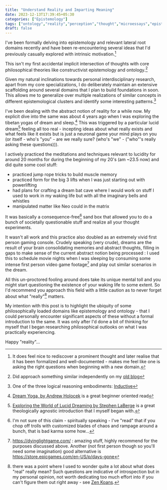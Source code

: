 ```yaml
---
title: "Understand Reality and Imparting Meaning"
date: 2023-12-13T17:39:45+05:30
categories: ["Epistemology"]
tags: ["ontology","reality","perception","thought","microessays","epistemology","dreams","lucidity"]
draft: false
---
```


I've been formally delving into epistemology and relevant lateral root
domains recently and have been re-encountering several ideas that I'd
previously casually explored with intrinsic motivation.[^1]  

This isn't my first accidental implicit intersection of thoughts with
core philosophical theories like constructivist epistemology and
ontology.[^2]  

Given my natural inclinations towards personal interdisciplinary
research, apart from my core specializations, I do deliberately maintain an
extensive scaffolding around several domains that I plan to build
foundations in soon. This allows me to generalize over multiple
realizations of similar concepts in different epistemological clusters
and identify some interesting patterns.[^3]  

I've been dealing with the abstract notion of reality for a while
now. My explicit dive into the same was about 4 years ago when I was
exploring the tibetan yogas of dream and sleep.[^4] This was triggered
by a particular lucid dream[^5] feeling all too real - incepting ideas about
what really exists and what feels like it exists but is just a
neuronal game your mind plays on you (or itself - who's "you" - are we
really sure? (who's "we" - ("who"'s really asking these questions))).  

I actively practiced the meditations and techniques relevant to
lucidity for around 20 months for during the beginning of my 20's (am
~23.5 now) and
did quite some cool stuff:  
 - practiced jump rope tricks to build muscle memory
 - practiced form for the big 3 lifts when I was just starting out with powerlifting
 - had plans for crafting a dream bat cave where I would work on stuff
   I used to work in my waking life but with all the imaginary bells
   and whistles
 - manipulated matter like Neo could in the matrix
 
It was basically a consequence-free[^6] sand box that allowed you to do a bunch of societally questionable
stuff and realize all your thought experiments.  

It wasn't all work and this practice also doubled as an extremely
vivid first person gaming console. Crudely speaking (very crude),
dreams are the result of your brain consolidating memories and
abstract thoughts, filling in gaps to make sense of the current
abstract notion being processed : I used this to schedule movie nights
when I was sleeping by consuming some intense first person video game
footage[^7] and play out similar scenarios in the dream.  

All this un-proctored fooling around does take its unique mental toll and you might start
questioning the existence of your waking life to some extent. So I'd
recommend you approach this field with a little caution as to never
forget about what "really"[^8] matters.  

My intention with this post is to highlight the ubiquity of some
philosophically loaded domains like epistemology and ontology - that I
could personally encounter significant aspects of these without a
formal introduction to the same. It was only after I'd done a bit of
thinking for myself that I began researching philosophical outlooks on
what I was practically experiencing.  

Happy "reality"...  

[^1]: It does feel nice to rediscover a prominent thought and later realise that it has been formalized and well-documented - makes me feel like one is asking the right questions when beginning with a new domain.

[^2]: Did approach something similar independently on my [old blog](https://github.com/rajp152k/19-22_archive/blob/bb2ab69da74f4cf79fb5db1cc9ea3b299c739c07/_posts/observations/2022-01-23-agnostic-perspectivism-index.md#L108)

[^3]: One of the three logical reasoning embodiments: [Inductive](https://buffer.rajpatil.dev/sitemap?stack=%2F20231207174633-logical_reasoning.html#org8f91eae)

[^4]:[Dream Yoga, by Andrew Holocek](https://www.goodreads.com/en/book/show/26485097) is a great beginner oriented read

[^5]:[Exploring the World of Lucid Dreaming by Stephen LaBerge](https://www.goodreads.com/en/book/show/316781) is a great theologically agnostic introduction that I myself began with.

[^6]: I'm not sure of this claim - spiritually speaking - I've "read" that if you chop off trolls with customized blades of chaos and rampage around a bunch, that is bad karma some how...

[^7]: <https://dyinglightgame.com/> : amazing stuff, highly recommend
    for the purposes discussed above. Another (not first person though
    so you'll need some imagination) good alternative is <https://store.epicgames.com/en-US/p/days-gone>

[^8]: there was a point where I used to wonder quite a lot about what does "real" really mean? Such questions are indicative of introspection but in my personal opinion, not worth dedicating too much effort into if you can't figure them out right away - see [Zen Koans](https://plato.stanford.edu/entries/japanese-zen/).
